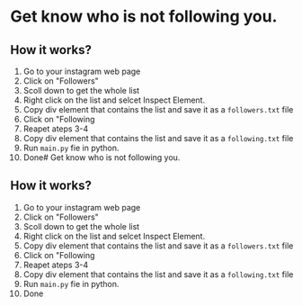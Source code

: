 # Get know who is not following you. 
## How it works?
1. Go to your instagram web page
2. Click on "Followers"
3. Scoll down to get the whole list
4. Right click on the list and selcet Inspect Element.
5. Copy div element that contains the list and save it as a `followers.txt` file
6. Click on "Following
7. Reapet ateps 3-4
6. Copy div element that contains the list and save it as a `following.txt` file
7. Run `main.py` fie in python.
8. Done# Get know who is not following you. 
## How it works?
1. Go to your instagram web page
2. Click on "Followers"
3. Scoll down to get the whole list
4. Right click on the list and selcet Inspect Element.
5. Copy div element that contains the list and save it as a `followers.txt` file
6. Click on "Following
7. Reapet ateps 3-4
6. Copy div element that contains the list and save it as a `following.txt` file
7. Run `main.py` fie in python.
8. Done
